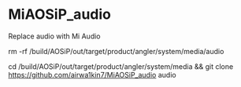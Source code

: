 # MiAOSiP_audio

Replace audio with Mi Audio

rm -rf /build/AOSiP/out/target/product/angler/system/media/audio

cd /build/AOSiP/out/target/product/angler/system/media && git clone https://github.com/airwa1kin7/MiAOSiP_audio audio
